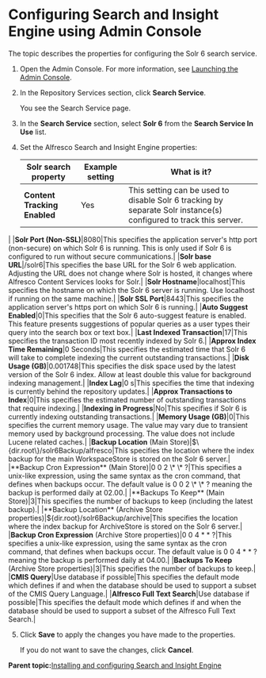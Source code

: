 # Configuring Search and Insight Engine using Admin Console

The topic describes the properties for configuring the Solr 6 search service.

1.  Open the Admin Console. For more information, see [Launching the Admin Console](https://docs.alfresco.com/6.1/tasks/adminconsole-open.html).

2.  In the Repository Services section, click **Search Service**.

    You see the Search Service page.

3.  In the **Search Service** section, select **Solr 6** from the **Search Service In Use** list.

4.  Set the Alfresco Search and Insight Engine properties:

    |Solr search property|Example setting|What is it?|
    |--------------------|---------------|-----------|
    |**Content Tracking Enabled**|Yes|This setting can be used to disable Solr 6 tracking by separate Solr instance(s) configured to track this server.

|
    |**Solr Port (Non-SSL)**|8080|This specifies the application server's http port (non-secure) on which Solr 6 is running. This is only used if Solr 6 is configured to run without secure communications.|
    |**Solr base URL**|/solr6|This specifies the base URL for the Solr 6 web application. Adjusting the URL does not change where Solr is hosted, it changes where Alfresco Content Services looks for Solr.|
    |**Solr Hostname**|localhost|This specifies the hostname on which the Solr 6 server is running. Use localhost if running on the same machine.|
    |**Solr SSL Port**|8443|This specifies the application server's https port on which Solr 6 is running.|
    |**Auto Suggest Enabled**|0|This specifies that the Solr 6 auto-suggest feature is enabled. This feature presents suggestions of popular queries as a user types their query into the search box or text box.|
    |**Last Indexed Transaction**|17|This specifies the transaction ID most recently indexed by Solr 6.|
    |**Approx Index Time Remaining**|0 Seconds|This specifies the estimated time that Solr 6 will take to complete indexing the current outstanding transactions.|
    |**Disk Usage (GB)**|0.001748|This specifies the disk space used by the latest version of the Solr 6 index. Allow at least double this value for background indexing management.|
    |**Index Lag**|0 s|This specifies the time that indexing is currently behind the repository updates.|
    |**Approx Transactions to Index**|0|This specifies the estimated number of outstanding transactions that require indexing.|
    |**Indexing in Progress**|No|This specifies if Solr 6 is currently indexing outstanding transactions.|
    |**Memory Usage (GB)**|0|This specifies the current memory usage. The value may vary due to transient memory used by background processing. The value does not include Lucene related caches.|
    |**Backup Location** (Main Store)|$\{dir.root\}/solr6Backup/alfresco|This specifies the location where the index backup for the main WorkspaceStore is stored on the Solr 6 server.|
    |**Backup Cron Expression** (Main Store)|0 0 2 \* \* ?|This specifies a unix-like expression, using the same syntax as the cron command, that defines when backups occur. The default value is 0 0 2 \* \* ? meaning the backup is performed daily at 02.00.|
    |**Backups To Keep** (Main Store)|3|This specifies the number of backups to keep (including the latest backup).|
    |**Backup Location** (Archive Store properties)|$\{dir.root\}/solr6Backup/archive|This specifies the location where the index backup for ArchiveStore is stored on the Solr 6 server.|
    |**Backup Cron Expression** (Archive Store properties)|0 0 4 \* \* ?|This specifies a unix-like expression, using the same syntax as the cron command, that defines when backups occur. The default value is 0 0 4 \* \* ? meaning the backup is performed daily at 04.00.|
    |**Backups To Keep** (Archive Store properties)|3|This specifies the number of backups to keep.|
    |**CMIS Query**|Use database if possible|This specifies the default mode which defines if and when the database should be used to support a subset of the CMIS Query Language.|
    |**Alfresco Full Text Search**|Use database if possible|This specifies the default mode which defines if and when the database should be used to support a subset of the Alfresco Full Text Search.|

5.  Click **Save** to apply the changes you have made to the properties.

    If you do not want to save the changes, click **Cancel**.


**Parent topic:**[Installing and configuring Search and Insight Engine](../concepts/solr-install-config.md)

